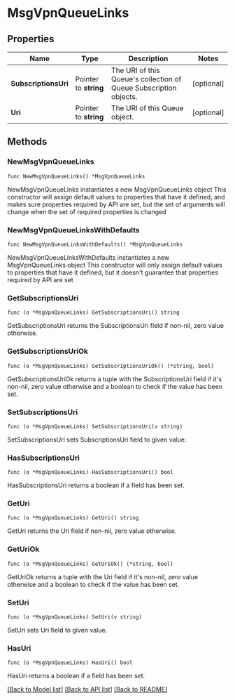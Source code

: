 # MsgVpnQueueLinks

## Properties

Name | Type | Description | Notes
------------ | ------------- | ------------- | -------------
**SubscriptionsUri** | Pointer to **string** | The URI of this Queue&#39;s collection of Queue Subscription objects. | [optional] 
**Uri** | Pointer to **string** | The URI of this Queue object. | [optional] 

## Methods

### NewMsgVpnQueueLinks

`func NewMsgVpnQueueLinks() *MsgVpnQueueLinks`

NewMsgVpnQueueLinks instantiates a new MsgVpnQueueLinks object
This constructor will assign default values to properties that have it defined,
and makes sure properties required by API are set, but the set of arguments
will change when the set of required properties is changed

### NewMsgVpnQueueLinksWithDefaults

`func NewMsgVpnQueueLinksWithDefaults() *MsgVpnQueueLinks`

NewMsgVpnQueueLinksWithDefaults instantiates a new MsgVpnQueueLinks object
This constructor will only assign default values to properties that have it defined,
but it doesn't guarantee that properties required by API are set

### GetSubscriptionsUri

`func (o *MsgVpnQueueLinks) GetSubscriptionsUri() string`

GetSubscriptionsUri returns the SubscriptionsUri field if non-nil, zero value otherwise.

### GetSubscriptionsUriOk

`func (o *MsgVpnQueueLinks) GetSubscriptionsUriOk() (*string, bool)`

GetSubscriptionsUriOk returns a tuple with the SubscriptionsUri field if it's non-nil, zero value otherwise
and a boolean to check if the value has been set.

### SetSubscriptionsUri

`func (o *MsgVpnQueueLinks) SetSubscriptionsUri(v string)`

SetSubscriptionsUri sets SubscriptionsUri field to given value.

### HasSubscriptionsUri

`func (o *MsgVpnQueueLinks) HasSubscriptionsUri() bool`

HasSubscriptionsUri returns a boolean if a field has been set.

### GetUri

`func (o *MsgVpnQueueLinks) GetUri() string`

GetUri returns the Uri field if non-nil, zero value otherwise.

### GetUriOk

`func (o *MsgVpnQueueLinks) GetUriOk() (*string, bool)`

GetUriOk returns a tuple with the Uri field if it's non-nil, zero value otherwise
and a boolean to check if the value has been set.

### SetUri

`func (o *MsgVpnQueueLinks) SetUri(v string)`

SetUri sets Uri field to given value.

### HasUri

`func (o *MsgVpnQueueLinks) HasUri() bool`

HasUri returns a boolean if a field has been set.


[[Back to Model list]](../README.md#documentation-for-models) [[Back to API list]](../README.md#documentation-for-api-endpoints) [[Back to README]](../README.md)


